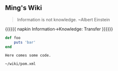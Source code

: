 ## Ming's Wiki

>Information is not knowledge. ~Albert Einstein

{{{{{{ napkin
    Information->Knowledge: Transfer
}}}}}}

```ruby
def foo
    puts 'bar'
end
```
~~~~~~~~
Here comes some code.
~~~~~~~~
```
~/wiki/pom.xml
```